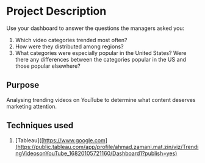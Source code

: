 # Project Description
Use your dashboard to answer the questions the managers asked you:
1. Which video categories trended most often?
2. How were they distributed among regions?
3. What categories were especially popular in the United States? Were there any differences between the categories popular in the US and those popular elsewhere?

## Purpose
Analysing trending videos on YouTube to determine what content deserves marketing attention.

## Techniques used
1. [Tableau]([https://www.google.com](https://public.tableau.com/app/profile/ahmad.zamani.mat.zin/viz/TrendingVideosonYouTube_16820105721160/Dashboard1?publish=yes)

